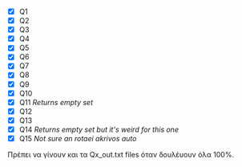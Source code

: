 - [x] Q1
- [x] Q2
- [x] Q3
- [x] Q4
- [x] Q5
- [x] Q6
- [x] Q7
- [x] Q8
- [x] Q9
- [x] Q10
- [x] Q11 *Returns empty set*
- [x] Q12
- [x] Q13
- [x] Q14 *Returns empty set but it's weird for this one*
- [x] Q15 *Not sure an rotaei akrivos auto*

Πρέπει να γίνουν και τα Qx_out.txt files όταν δουλέυουν όλα 100%.